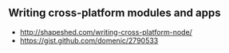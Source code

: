 ## Writing cross-platform modules and apps
* http://shapeshed.com/writing-cross-platform-node/
* https://gist.github.com/domenic/2790533

